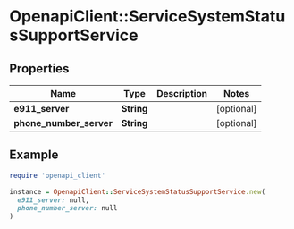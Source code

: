 # OpenapiClient::ServiceSystemStatusSupportService

## Properties

| Name | Type | Description | Notes |
| ---- | ---- | ----------- | ----- |
| **e911_server** | **String** |  | [optional] |
| **phone_number_server** | **String** |  | [optional] |

## Example

```ruby
require 'openapi_client'

instance = OpenapiClient::ServiceSystemStatusSupportService.new(
  e911_server: null,
  phone_number_server: null
)
```

